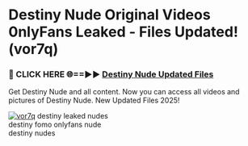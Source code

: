 # Destiny Nude Original Videos 0nlyFans Leaked - Files Updated! (vor7q)

<h3>🔴 CLICK HERE 🌐==►► <a href="https://tinyurl.com/52m3yx9h" rel="nofollow">Destiny Nude Updated Files</a></h3>

Get Destiny Nude and all content. Now you can access all videos and pictures of Destiny Nude. New Updated Files 2025!

[![vor7q](https://i.imgur.com/TnHtlc8.gif)](https://tinyurl.com/52m3yx9h)
destiny leaked nudes<br>
destiny fomo onlyfans nude<br>
destiny nudes
